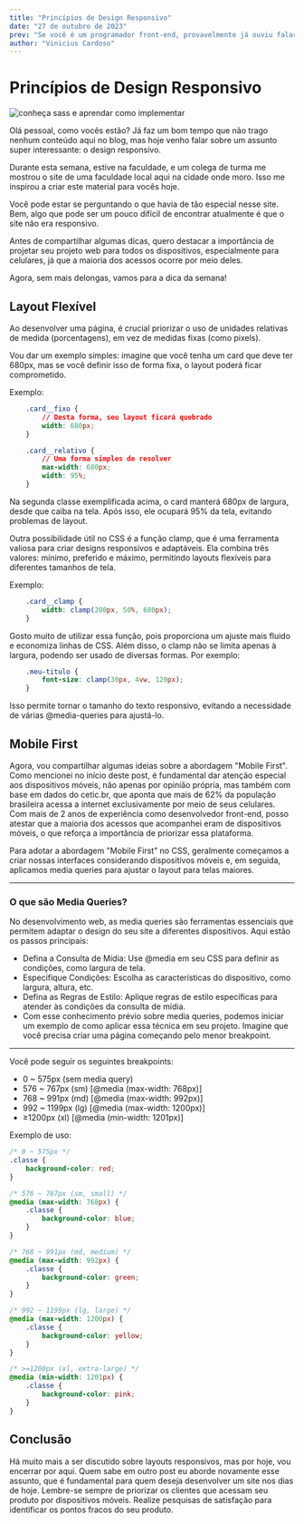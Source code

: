 ```yaml
---
title: "Princípios de Design Responsivo"
date: "27 de outubro de 2023"
prev: "Se você é um programador front-end, provavelmente já ouviu falar do SASS - Syntactically Awesome Style Sheets. SASS é um pré-processador de CSS que permite que você escreva estilos de maneira mais eficiente e organizada."
author: "Vinicius Cardoso"
---
```


# Princípios de Design Responsivo

![conheça sass e aprendar como implementar](/conhecendo-e-usando-sass.jpg)

Olá pessoal, como vocês estão? Já faz um bom tempo que não trago nenhum conteúdo aqui no blog, mas hoje venho falar sobre um assunto super interessante: o design responsivo.

Durante esta semana, estive na faculdade, e um colega de turma me mostrou o site de uma faculdade local aqui na cidade onde moro. Isso me inspirou a criar este material para vocês hoje.

Você pode estar se perguntando o que havia de tão especial nesse site. Bem, algo que pode ser um pouco difícil de encontrar atualmente é que o site não era responsivo.

Antes de compartilhar algumas dicas, quero destacar a importância de projetar seu projeto web para todos os dispositivos, especialmente para celulares, já que a maioria dos acessos ocorre por meio deles.

Agora, sem mais delongas, vamos para a dica da semana!

## Layout Flexível

Ao desenvolver uma página, é crucial priorizar o uso de unidades relativas de medida (porcentagens), em vez de medidas fixas (como pixels).

Vou dar um exemplo simples: imagine que você tenha um card que deve ter 680px, mas se você definir isso de forma fixa, o layout poderá ficar comprometido.

Exemplo:

```css 
    .card__fixo {
        // Desta forma, seu layout ficará quebrado
        width: 680px;
    }

    .card__relativo {
        // Uma forma simples de resolver
        max-width: 680px;
        width: 95%;
    }
```

Na segunda classe exemplificada acima, o card manterá 680px de largura, desde que caiba na tela. Após isso, ele ocupará 95% da tela, evitando problemas de layout.

Outra possibilidade útil no CSS é a função clamp, que é uma ferramenta valiosa para criar designs responsivos e adaptáveis. Ela combina três valores: mínimo, preferido e máximo, permitindo layouts flexíveis para diferentes tamanhos de tela.

Exemplo:

```css 
    .card__clamp {
        width: clamp(200px, 50%, 680px);
    }
```

Gosto muito de utilizar essa função, pois proporciona um ajuste mais fluido e economiza linhas de CSS. Além disso, o clamp não se limita apenas à largura, podendo ser usado de diversas formas. Por exemplo:


```css
    .meu-titulo {
        font-size: clamp(30px, 4vw, 120px);
    }
```

Isso permite tornar o tamanho do texto responsivo, evitando a necessidade de várias @media-queries para ajustá-lo.

## Mobile First
Agora, vou compartilhar algumas ideias sobre a abordagem "Mobile First". Como mencionei no início deste post, é fundamental dar atenção especial aos dispositivos móveis, não apenas por opinião própria, mas também com base em dados do cetic.br, que aponta que mais de 62% da população brasileira acessa a internet exclusivamente por meio de seus celulares. Com mais de 2 anos de experiência como desenvolvedor front-end, posso atestar que a maioria dos acessos que acompanhei eram de dispositivos móveis, o que reforça a importância de priorizar essa plataforma.

Para adotar a abordagem "Mobile First" no CSS, geralmente começamos a criar nossas interfaces considerando dispositivos móveis e, em seguida, aplicamos media queries para ajustar o layout para telas maiores.

---
### O que são Media Queries?
No desenvolvimento web, as media queries são ferramentas essenciais que permitem adaptar o design do seu site a diferentes dispositivos. Aqui estão os passos principais:

- Defina a Consulta de Mídia: Use @media em seu CSS para definir as condições, como largura de tela.
- Especifique Condições: Escolha as características do dispositivo, como largura, altura, etc. 
- Defina as Regras de Estilo: Aplique regras de estilo específicas para atender às condições da consulta de mídia.
- Com esse conhecimento prévio sobre media queries, podemos iniciar um exemplo de como aplicar essa técnica em seu projeto. Imagine que você precisa criar uma página começando pelo menor breakpoint.

---

Você pode seguir os seguintes breakpoints:

- 0 ~ 575px (sem media query)
- 576 ~ 767px (sm) [@media (max-width: 768px)]
- 768 ~ 991px (md) [@media (max-width: 992px)]
- 992 ~ 1199px (lg) [@media (max-width: 1200px)]
- ≥1200px (xl) [@media (min-width: 1201px)]

Exemplo de uso:

```css
/* 0 ~ 575px */
.classe {
    background-color: red;
}

/* 576 ~ 767px (sm, small) */
@media (max-width: 768px) {
    .classe {
        background-color: blue;
    }
}

/* 768 ~ 991px (md, medium) */
@media (max-width: 992px) {
    .classe {
        background-color: green;
    }
}

/* 992 ~ 1199px (lg, large) */
@media (max-width: 1200px) {
    .classe {
        background-color: yellow;
    }
}

/* >=1200px (xl, extra-large) */
@media (min-width: 1201px) {
    .classe {
        background-color: pink;
    }
}
```

## Conclusão

Há muito mais a ser discutido sobre layouts responsivos, mas por hoje, vou encerrar por aqui. Quem sabe em outro post eu aborde novamente esse assunto, que é fundamental para quem deseja desenvolver um site nos dias de hoje. Lembre-se sempre de priorizar os clientes que acessam seu produto por dispositivos móveis. Realize pesquisas de satisfação para identificar os pontos fracos do seu produto.